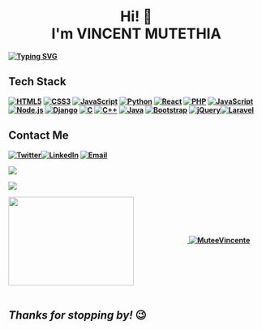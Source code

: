 
<body>
  <h1 align="center">Hi!  <span class="hand"> 👋</span><br>  I'm <b>VINCENT MUTETHIA<b></h1>

[![Typing SVG](https://readme-typing-svg.demolab.com/?lines=I+am+Vincent.;+A+Computer+Science+Student.;JKUAT-UNIVERSITY:KENYA&color=00ff00&bgColor=000000)](https://git.io/typing-svg)

## **Tech Stack**
[![HTML5](https://img.shields.io/badge/HTML5-%23E34F26.svg?style=for-the-badge&logo=html5&logoColor=white)]()
[![CSS3](https://img.shields.io/badge/CSS3-%231572B6.svg?style=for-the-badge&logo=css3&logoColor=white)]()
[![JavaScript](https://img.shields.io/badge/JavaScript-%23323330.svg?style=for-the-badge&logo=javascript&logoColor=%23F7DF1E)]()
[![Python](https://img.shields.io/badge/Python-%2314354C.svg?style=for-the-badge&logo=python&logoColor=white)]()
[![React](https://img.shields.io/badge/React-%2320232a.svg?style=for-the-badge&logo=react&logoColor=%2361DAFB)]()
[![PHP](https://img.shields.io/badge/PHP-%23777BB4.svg?style=for-the-badge&logo=php&logoColor=white)]()
[![JavaScript](https://img.shields.io/badge/JavaScript-%23323330.svg?style=for-the-badge&logo=javascript&logoColor=%23F7DF1E)]()
[![Node.js](https://img.shields.io/badge/Node.js-%23323330.svg?style=for-the-badge&logo=node.js&logoColor=%23F7DF1E)]()
[![Django](https://img.shields.io/badge/Django-%23323330.svg?style=for-the-badge&logo=django&logoColor=%23F7DF1E)]()
[![C](https://img.shields.io/badge/C-%23323330.svg?style=for-the-badge&logo=c&logoColor=%23F7DF1E)]()
[![C++](https://img.shields.io/badge/C++-%23323330.svg?style=for-the-badge&logo=c%2B%2B&logoColor=%23F7DF1E)]()
[![Java](https://img.shields.io/badge/Java-%23323330.svg?style=for-the-badge&logo=java&logoColor=%23F7DF1E)]()
[![Bootstrap](https://img.shields.io/badge/Bootstrap-%23323330.svg?style=for-the-badge&logo=bootstrap&logoColor=%23F7DF1E)]()
[![jQuery](https://img.shields.io/badge/jQuery-%23323330.svg?style=for-the-badge&logo=jquery&logoColor=%23F7DF1E)]()[![Laravel](https://img.shields.io/badge/Laravel-%23FF2D20.svg?style=for-the-badge&logo=laravel&logoColor=white)]()




## **Contact Me**
[![Twitter](https://img.shields.io/badge/Twitter-%231DA1F2.svg?style=for-the-badge&logo=Twitter&logoColor=white)](https://twitter.com/MuteeVincente)[![LinkedIn](https://img.shields.io/badge/LinkedIn-%230077B5.svg?style=for-the-badge&logo=LinkedIn&logoColor=white)](https://www.linkedin.com/in/vincent-mutethia-b83566226/)
[![Email](https://img.shields.io/badge/Email-%23D14836.svg?style=for-the-badge&logo=Gmail&logoColor=white)](mailto:vinniemutee@gmail.com)

<a href="http://www.github.com/MuteeVincente"><img src="https://github-readme-stats.vercel.app/api?username=muteevincente&show_icons=true&hide=&count_private=true&title_color=2ecc71&text_color=ffffff&icon_color=2ecc71&bg_color=1c1917&hide_border=true&show_icons=true" /></a>

<a href="http://www.github.com/MuteeVincente"><img src="https://github-readme-streak-stats.herokuapp.com/?user=MuteeVincente&stroke=ffffff&background=1c1917&ring=2ecc71&fire=2ecc71&currStreakNum=ffffff&currStreakLabel=2ecc71&sideNums=ffffff&sideLabels=ffffff&dates=ffffff&hide_border=true" /></a>

<a href="https://github.com/MuteeVincente">
    <img align="center" 
         height="175px"  
         src="https://denvercoder1-github-readme-stats.vercel.app/api/top-langs/?username=MuteeVincente&langs_count=8&layout=compact&theme=react&border_color=7F3FBF&bg_color=0D1117&title_color=00FF00&icon_color=7ED957" 
         height="192px" 
         width="70%"/>
</a>
<a href="https://github.com/MuteeVincente">
    <img src="https://github-profile-summary-cards.vercel.app/api/cards/profile-details?username=MuteeVincente&theme=radical&" alt="MuteeVincente"/>
</a>


<br>
<br>

## ***Thanks for stopping by!*** 😉
